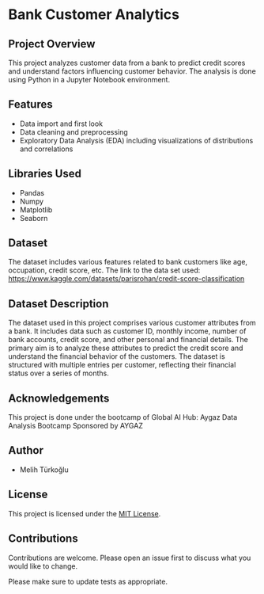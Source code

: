 # Bank Customer Analytics

## Project Overview
This project analyzes customer data from a bank to predict credit scores and understand factors influencing customer behavior. The analysis is done using Python in a Jupyter Notebook environment.

## Features
- Data import and first look
- Data cleaning and preprocessing
- Exploratory Data Analysis (EDA) including visualizations of distributions and correlations

## Libraries Used
- Pandas
- Numpy
- Matplotlib
- Seaborn
  
## Dataset
The dataset includes various features related to bank customers like age, occupation, credit score, etc.
The link to the data set used:
https://www.kaggle.com/datasets/parisrohan/credit-score-classification
## Dataset Description
The dataset used in this project comprises various customer attributes from a bank. It includes data such as customer ID, monthly income, number of bank accounts, credit score, and other personal and financial details. The primary aim is to analyze these attributes to predict the credit score and understand the financial behavior of the customers. The dataset is structured with multiple entries per customer, reflecting their financial status over a series of months.


## Acknowledgements
This project is done under the bootcamp of Global AI Hub: Aygaz Data Analysis Bootcamp Sponsored by AYGAZ

## Author
- Melih Türkoğlu

## License
This project is licensed under the [MIT License](LICENSE).

## Contributions
Contributions are welcome. Please open an issue first to discuss what you would like to change.

Please make sure to update tests as appropriate.
